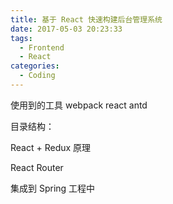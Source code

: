 ```yaml
---
title: 基于 React 快速构建后台管理系统
date: 2017-05-03 20:23:33
tags:
  - Frontend
  - React
categories:
  - Coding
---
```




<!-- more -->

使用到的工具
webpack
react
antd

目录结构：

React + Redux 原理

React Router

集成到 Spring 工程中

